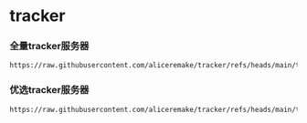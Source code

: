 # tracker

### 全量tracker服务器

```
https://raw.githubusercontent.com/aliceremake/tracker/refs/heads/main/trackers_all.txt
```

### 优选tracker服务器

```
https://raw.githubusercontent.com/aliceremake/tracker/refs/heads/main/trackers_best.txt
```
